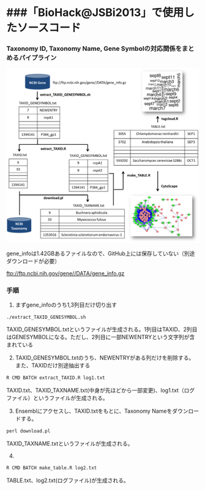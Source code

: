 ###「BioHack@JSBi2013」で使用したソースコード
=======

### Taxonomy ID, Taxonomy Name, Gene Symbolの対応関係をまとめるパイプライン

![my image](Figure.png)

gene_infoは1.42GBあるファイルなので、GitHub上には保存していない（別途ダウンロードが必要）

ftp://ftp.ncbi.nih.gov/gene//DATA/gene_info.gz

### 手順
1. まずgene_infoのうち1,3列目だけ切り出す
```
./extract_TAXID_GENESYMBOL.sh
```
TAXID_GENESYMBOL.txtというファイルが生成される。1列目はTAXID、2列目はGENESYMBOLになる。ただし、2列目に一部NEWENTRYという文字列が含まれている


2. TAXID_GENESYMBOL.txtのうち、NEWENTRYがある列だけを削除する。また、TAXIDだけ別途抽出する
```r
R CMD BATCH extract_TAXID.R log1.txt
```
TAXID.txt、TAXID_TAXNAME.txt(中身が先ほどから一部変更)、log1.txt（ログファイル）というファイルが生成される。

3. Ensemblにアクセスし、TAXID.txtをもとに、Taxonomy Nameをダウンロードする。
```perl
perl download.pl
```
TAXID_TAXNAME.txtというファイルが生成される。

4. 
```r
R CMD BATCH make_table.R log2.txt
```
TABLE.txt、log2.txt(ログファイル)が生成される。